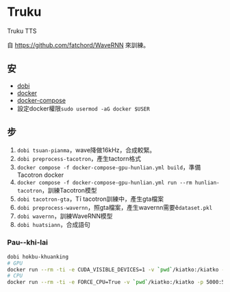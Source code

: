 # Truku

Truku TTS

自 <https://github.com/fatchord/WaveRNN> 來訓練。

## 安

- [dobi](https://github.com/dnephin/dobi)
- [docker](https://docs.docker.com/engine/installation/linux/docker-ce/ubuntu/)
- [docker-compose](https://docs.docker.com/compose/install/)
- 設定docker權限`sudo usermod -aG docker $USER`

## 步

1. `dobi tsuan-pianma`，wave降做16kHz，合成較緊。
2. `dobi preprocess-tacotron`，產生tactorn格式
3. `docker compose -f docker-compose-gpu-hunlian.yml build`，準備Tacotron docker
4. `docker compose -f docker-compose-gpu-hunlian.yml run --rm hunlian-tacotron`，訓練Tacotron模型
5. `dobi tacotron-gta`，Tī tacotron訓練中，產生gta檔案
6. `dobi preprocess-wavernn`，照gta檔案，產生wavernn需要ê`dataset.pkl`
7. `dobi wavernn`，訓練WaveRNN模型
8. `dobi huatsiann`，合成語句

### Pau--khi-lai

```bash
dobi hokbu-khuanking
# GPU
docker run --rm -ti -e CUDA_VISIBLE_DEVICES=1 -v `pwd`/kiatko:/kiatko -p 5000:5000 suisiann-wavernn:SuiSiann-WaveRNN-HokBu-fafoy
# CPU
docker run --rm -ti -e FORCE_CPU=True -v `pwd`/kiatko:/kiatko -p 5000:5000 suisiann-wavernn:SuiSiann-WaveRNN-HokBu-fafoy
```
